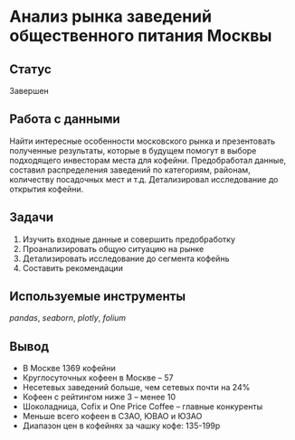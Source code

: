 # Анализ рынка заведений общественного питания Москвы

## Статус

Завершен

## Работа с данными

Найти интересные особенности московского рынка и презентовать полученные результаты, которые в будущем помогут в выборе подходящего инвесторам места для кофейни. 
Предобработал данные, составил распределения заведений по категориям, районам, количеству посадочных мест и т.д. Детализировал исследование до открытия кофейни.


## Задачи

1. Изучить входные данные и совершить предобработку
2. Проанализировать общую ситуацию на рынке
3. Детализировать исследование до сегмента кофейнь
4. Составить рекомендации

## Используемые инструменты
*pandas*, *seaborn*, *plotly*, *folium*

## Вывод

- В Москве 1369 кофейни
- Круглосуточных кофеен в Москве – 57
- Несетевых заведений больше, чем сетевых почти на 24%
- Кофеен с рейтингом ниже 3 – менее 10
- Шоколадница, Cofix и One Price Coffee – главные конкуренты 
- Меньше всего кофеен в СЗАО, ЮВАО и ЮЗАО
- Диапазон цен в кофейнях за чашку кофе: 135-199р 
